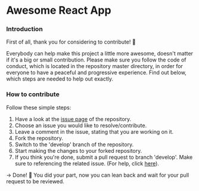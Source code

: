 # Awesome React App

### Introduction
First of all, thank you for considering to contribute! 🙏

Everybody can help make this project a little more awesome, doesn't matter if it's a big or small contribution.
Please make sure you follow the code of conduct, which is located in the repository master directory, in order for everyone to have a peaceful and progressive experience.
Find out below, which steps are needed to help out exactly.

### How to contribute
Follow these simple steps:
1. Have a look at the [issue page](https://github.com/ifactory-solutions/awesome-react-app/issues) of the repository.
2. Choose an issue you would like to resolve/contribute.
3. Leave a comment in the issue, stating that you are working on it.
4. Fork the repository.
5. Switch to the 'develop' branch of the repository.
5. Start making the changes to your forked repository.
6. If you think you're done, submit a pull request to branch 'develop'. Make sure
to referencing the related issue. (For help, click [here](https://help.github.com/articles/creating-a-pull-request/)).

-> Done! 🎉  You did your part, now you can lean back and wait for your pull request to be reviewed.
